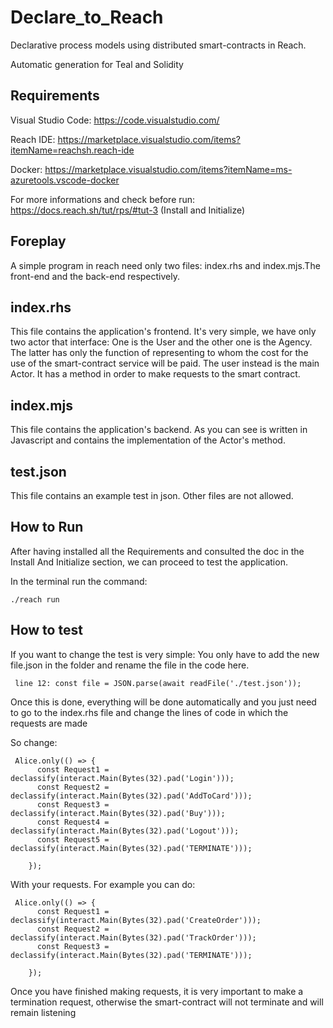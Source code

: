 # Declare_to_Reach
Declarative process models using distributed smart-contracts in Reach. 

Automatic generation for Teal and Solidity


## Requirements

Visual Studio Code: https://code.visualstudio.com/

Reach IDE: https://marketplace.visualstudio.com/items?itemName=reachsh.reach-ide

Docker: https://marketplace.visualstudio.com/items?itemName=ms-azuretools.vscode-docker

For more informations and check before run: https://docs.reach.sh/tut/rps/#tut-3 (Install and Initialize)

## Foreplay

A simple program in reach need only two files: index.rhs and index.mjs.The front-end and the back-end respectively.


## index.rhs

This file contains the application's frontend.
It's very simple, we have only two actor that interface: One is the User and the other one is the Agency.
The latter has only the function of representing to whom the cost for the use of the smart-contract service will be paid.
The user instead is the main Actor. It has a method in order to make requests to the smart contract.

## index.mjs

This file contains the application's backend.
As you can see is written in Javascript and contains the implementation of the Actor's method. 

## test.json

This file contains an example test in json. 
Other files are not allowed.

## How to Run 

After having installed all the Requirements and consulted the doc in the Install And Initialize section, we can proceed to test the application.

In the terminal run the command:

 <pre><code>./reach run
</code></pre>

## How to test 

If you want to change the test is very simple: You only have to add the new file.json in the folder and rename the file in the code here.

 <pre><code> line 12: const file = JSON.parse(await readFile('./test.json'));
</code></pre>

Once this is done, everything will be done automatically and you just need to go to the index.rhs file and change the lines of code in which the requests are made

So change:

<pre><code> Alice.only(() => {
      const Request1 = declassify(interact.Main(Bytes(32).pad('Login')));
      const Request2 = declassify(interact.Main(Bytes(32).pad('AddToCard')));
      const Request3 = declassify(interact.Main(Bytes(32).pad('Buy')));
      const Request4 = declassify(interact.Main(Bytes(32).pad('Logout')));
      const Request5 = declassify(interact.Main(Bytes(32).pad('TERMINATE')));
      
    });
</code></pre>

With your requests. 
For example you can do: 
<pre><code> Alice.only(() => {
      const Request1 = declassify(interact.Main(Bytes(32).pad('CreateOrder')));
      const Request2 = declassify(interact.Main(Bytes(32).pad('TrackOrder')));
      const Request3 = declassify(interact.Main(Bytes(32).pad('TERMINATE')));
      
    });
</code></pre>

Once you have finished making requests, it is very important to make a termination request, otherwise the smart-contract will not terminate and will remain listening




















